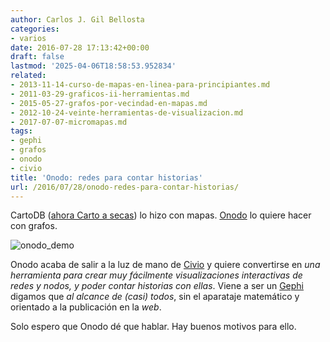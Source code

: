 ```yaml
---
author: Carlos J. Gil Bellosta
categories:
- varios
date: 2016-07-28 17:13:42+00:00
draft: false
lastmod: '2025-04-06T18:58:53.952834'
related:
- 2013-11-14-curso-de-mapas-en-linea-para-principiantes.md
- 2011-03-29-graficos-ii-herramientas.md
- 2015-05-27-grafos-por-vecindad-en-mapas.md
- 2012-10-24-veinte-herramientas-de-visualizacion.md
- 2017-07-07-micromapas.md
tags:
- gephi
- grafos
- onodo
- civio
title: 'Onodo: redes para contar historias'
url: /2016/07/28/onodo-redes-para-contar-historias/
---
```


CartoDB ([ahora Carto a secas](http://www.abc.es/tecnologia/informatica/software/abci-nuevo-golpe-cartodb-pasa-carto-y-apuesta-retorcer-mapas-interactivos-201607071529_noticia.html)) lo hizo con mapas. [Onodo](https://onodo.org/) lo quiere hacer con grafos.

![onodo_demo](/wp-uploads/2016/07/onodo_demo.png#center)

Onodo acaba de salir a la luz de mano de [Civio](http://www.civio.es/) y quiere convertirse en _una herramienta para crear muy fácilmente visualizaciones interactivas de redes y nodos, y poder contar historias con ellas_. Viene a ser un [Gephi](https://gephi.org/) digamos que _al alcance de (casi) todos_, sin el aparataje matemático y orientado a la publicación en la _web_.

Solo espero que Onodo dé que hablar. Hay buenos motivos para ello.